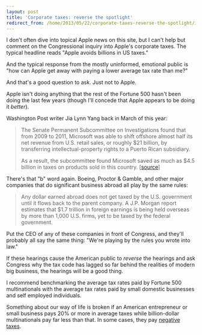 ```yaml
---
layout: post
title: 'Corporate taxes: reverse the spotlight'
redirect_from: /home/2013/05/22/corporate-taxes-reverse-the-spotlight/index.html
---
```

<p>I don't often dive into topical Apple news on this site, but I can't help but comment on the Congressional inquiry into Apple's corporate taxes. The typical headline reads "Apple avoids billions in US taxes."</p>

<p>And the typical response from the mostly uninformed, emotional public is "how can Apple get away with paying a lower average tax rate than me?"</p>

<p>And that's a good question to ask. Just not to Apple.</p>

<p>Apple isn't doing anything that the rest of the Fortune 500 hasn't been doing the last few years (though I'll concede that Apple appears to be doing it <em>better</em>).</p>

<p>Washington Post writer Jia Lynn Yang back in March of this year:</p>

<blockquote>
  <p>The Senate Permanent Subcommittee on Investigations found that from 2009 to 2011, Microsoft was able to shift offshore almost half its net revenue from U.S. retail sales, or roughly $21 billion, by transferring intellectual-property rights to a Puerto Rican subsidiary.</p>
  
  <p>As a result, the subcommittee found Microsoft saved as much as $4.5 billion in taxes on products sold in this country. [<a href="http://seattletimes.com/html/businesstechnology/2020655271_posttaxesxml.html">source</a>]</p>
</blockquote>

<p>There's that "b" word again. Boeing, Proctor &amp; Gamble, and other major companies that do significant business abroad all play by the same rules:</p>

<blockquote>
  <p>Any dollar earned abroad does not get taxed by the U.S. government until it flows back to the parent company. A J.P. Morgan report estimates that $1.7 trillion in foreign earnings is being held overseas by more than 1,000 U.S. firms, yet to be taxed by the federal government.</p>
</blockquote>

<p>Put the CEO of any of these companies in front of Congress, and they'll probably all say the same thing: "We're playing by the rules you wrote into law."</p>

<p>If these hearings cause the American public to <em>reverse</em> the hearings and ask Congress why the tax code has lagged so far behind the realities of modern big business, the hearings will be a good thing.</p>

<p>I recommend benchmarking the average tax rates paid by Fortune 500 multinationals with the average tax rates paid by small domestic businesses and self employed individuals. </p>

<p>Something about our way of life is broken if an American entrepreneur or small business pays 20% or more in average taxes while billion-dollar multinationals pay far less than that. In some cases, they pay <a href="http://www.ctj.org/pdf/12corps060111.pdf">negative taxes</a>.</p>
